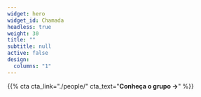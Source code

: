 ```yaml
---
widget: hero
widget_id: Chamada
headless: true
weight: 30
title: ""
subtitle: null
active: false
design:
  columns: "1"
---
```

{{% cta cta_link="./people/" cta_text="**Conheça o grupo →**" %}}